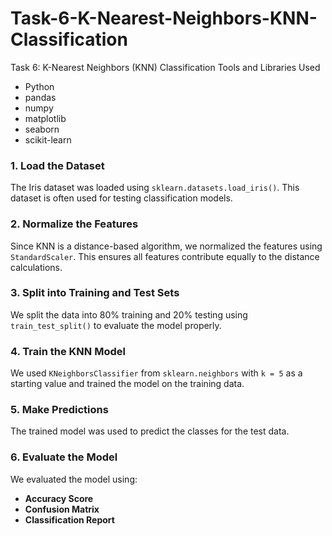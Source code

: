 # Task-6-K-Nearest-Neighbors-KNN-Classification
Task 6: K-Nearest Neighbors (KNN) Classification
Tools and Libraries Used
- Python
- pandas
- numpy
- matplotlib
- seaborn
- scikit-learn


### 1. Load the Dataset
The Iris dataset was loaded using `sklearn.datasets.load_iris()`. This dataset is often used for testing classification models.

### 2. Normalize the Features
Since KNN is a distance-based algorithm, we normalized the features using `StandardScaler`. This ensures all features contribute equally to the distance calculations.

### 3. Split into Training and Test Sets
We split the data into 80% training and 20% testing using `train_test_split()` to evaluate the model properly.

### 4. Train the KNN Model
We used `KNeighborsClassifier` from `sklearn.neighbors` with `k = 5` as a starting value and trained the model on the training data.

### 5. Make Predictions
The trained model was used to predict the classes for the test data.

### 6. Evaluate the Model
We evaluated the model using:
- **Accuracy Score**
- **Confusion Matrix**
- **Classification Report**

